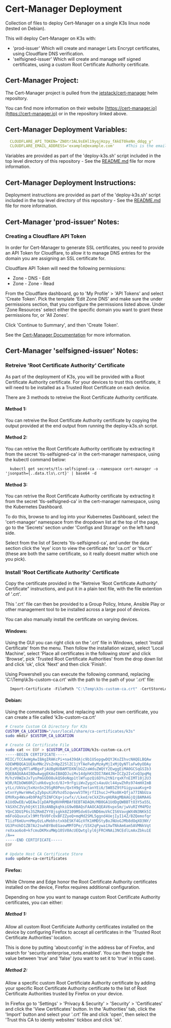 Cert-Manager Deployment
=======================

Collection of files to deploy Cert-Manager on a single K3s linux node (tested on Debian).

This will deploy Cert-Manager on K3s with:
  - 'prod-issuer' Which will create and manager Lets Encrypt certificates, using Cloudflare DNS verification.
  - 'selfsigned-issuer' Which will create and manage self signed certificates, using a custom Root Certificate Authority certificate.

Cert-Manager Project:
------------------------

The Cert-Manager project is pulled from the [jetstack/cert-manager](https://cert-manager.io/docs/installation/helm/) helm repository.

You can find more information on their website [https://cert-manager.io](https://cert-manager.io) or in the repository linked above.

Cert-Manager Deployment Variables:
----------------------------------

```yml
  CLOUDFLARE_API_TOKEN='ZN0tr3AL9sEHl19yqjHzpy_fAkET0keNn_ddqg_y'      #This is the cloudflare token to be used by cert-manager.
  CLOUDFLARE_EMAIL_ADDRESS='example@example.com'     #This is the email address that will be associated with your LetsEncrypt certificates.m'.
```

  Variables are provided as part of the 'deploy-k3s.sh' script included in the top level directory of this repository - See the [README.md](https://k3s.autothis.org/) file for more information.

Cert-Manager Deployment Instructions:
-------------------------------------

  Deployment instructions are provided as part of the 'deploy-k3s.sh' script included in the top level directory of this repository - See the [README.md](https://k3s.autothis.org/) file for more information.

Cert-Manager 'prod-issuer' Notes:
---------------------------------------

  ### Creating a Cloudflare API Token
  
  In order for Cert-Manager to generate SSL certificates, you need to provide an API Token for Cloudflare, to allow it to manage DNS entries for the domain you are assigning an SSL certificate for.

  Cloudflare API Token will need the following permissions:
  - Zone - DNS - Edit
  - Zone - Zone - Read

  From the Cloudflare dashboard, go to 'My Profile' > 'API Tokens' and select 'Create Token'.  Pick the template 'Edit Zone DNS' and make sure the under permissions section, that you configure the permissions listed above.  Under 'Zone Resources' select either the specific domain you want to grant these permissions for, or 'All Zones'.
  
  Click 'Continue to Summary', and then 'Create Token'.

  See the [Cert-Manager Documentation](https://cert-manager.io/docs/configuration/acme/dns01/cloudflare/) for more information.

Cert-Manager 'selfsigned-issuer' Notes:
---------------------------------------

  ### Retreive 'Root Certificate Authority' Certificate

  As part of the deployment of K3s, you will be provided with a Root Certificate Authority certificate.  For your devices to trust this certificate, it will need to be installed as a Trusted Root Certificate on each device.

  There are 3 methods to retreive the Root Certificate Authority certificate.
  
  #### Method 1:
  You can retreive the Root Certificate Authority certificate by copying the output provided at the end output from running the deploy-k3s.sh script.
  
  #### Method 2:
  You can retrive the Root Certificate Authority certificate by extracting it from the secret 'tls-selfsigned-ca' in the cert-manager namespace, using the kubectl command below:

```
  kubectl get secrets/tls-selfsigned-ca --namespace cert-manager -o 'jsonpath={..data.tls\.crt}' | base64 -d
```

  #### Method 3:
  You can retrive the Root Certificate Authority certificate by extracting it from the secret 'tls-selfsigned-ca' in the cert-manager namespace, using the Kubernetes Dashboard.
  
  To do this, browse to and log into your Kubernetes Dashboard, select the 'cert-manager' namespace from the dropdown list at the top of the page, go to the 'Secrets' section under 'Configs and Storage' on the left hand side.

  Select from the list of Secrets 'tls-selfsigned-ca', and under the data section click the 'eye' icon to view the certificate for 'ca.crt' or 'tls.crt' (these are both the same certificate, so it really doesnt matter which one you pick).

### Install 'Root Certificate Authority' Certificate

  Copy the certificate provided in the "Retreive 'Root Certificate Authority' Certificate" instructions, and put it in a plain text file, with the file extention of '.crt'.

  This '.crt' file can then be provided to a Group Policy, Intune, Ansible Play or other management tool to be installed across a large pool of devices.

  You can also manually install the certificate on varying devices.

  #### Windows:
  Using the GUI you can right click on the '.crt' file in Windows, select 'Install Certificate' from the menu.  Then follow the installation wizard, select 'Local Machine', select 'Place all certificates in the following store' and click 'Browse', pick 'Trusted Root Certificate Authorities' from the drop down list and click 'ok', click 'Next' and then click 'Finish'.

  Using Powershell you can execute the following command, replacing 'C:\Temp\k3s-custom-ca.crt' with the path to the path of your '.crt' file:

```powershell
  Import-Certificate -FilePath "C:\Temp\k3s-custom-ca.crt" -CertStoreLocation Cert:\LocalMachine\Root
```

  #### Debian:
  Using the commands below, and replacing with your own certificate, you can create a file called 'k3s-custom-ca.crt'

```bash
# Create Custom CA Directory for K3s
CUSTOM_CA_LOCATION="/usr/local/share/ca-certificates/k3s"
sudo mkdir $CUSTOM_CA_LOCATION

# Create CA Certificate File
sudo cat << EOF > $CUSTOM_CA_LOCATION/k3s-custom-ca.crt
-----BEGIN CERTIFICATE-----
MIIC/TCCAeWgAwIBAgIRAKcPi+na439dAjc9b1USopgwDQYJKoZIhvcNAQELBQAw
GDEWMBQGA1UEAxMNc2VsZnNpZ25lZC1jYTAeFw0yMzAyMjIxMjQyNTlaFw0yODAy
MjExMjQyNTlaMBgxFjAUBgNVBAMTDXNlbGZzaWduZWQtY2EwggEiMA0GCSqGSIb3
DQEBAQUAA4IBDwAwggEKAoIBAQDJuiMv14dphKVZOI7AW4JN+ICZp2IvCoQ3pqMq
M/hzV0WZeJxTysPmGUDO8ukQS0oNqp1tlWfupzQi6DYu2tN1rqxKfnEIMT10j2U3
W3R/RIbOW60R2luHk6vg3cd/8J+9rFgiiWvZygzCs4auUcl44ywZhRs974mHXImB
ytLc/UkVaj5xHzn5n29SgR0Pen/QxtH9gTeetanYEi6/5W85Z9tFGigyuaaKvg+O
wtxnYyHwrmHwCyZybpuXiRVhzd5zqwvwV3THjrfIIhucJ+Pko8K+Qfja77INbUza
EMVRxp4Wxa4b9PAgT5INFCKq+jcwfx//Lked/eCkXZXvqHURAgMBAAGjQjBAMA4G
A1UdDwEB/wQEAwICpDAPBgNVHRMBAf8EBTADAQH/MB0GA1UdDgQWBBTtO3Y5a55L
YASXhCZVyhOjKt1I0zANBgkqhkiG9w0BAQsFAAOCAQEAV6vpxSm/jwVuRIYM4PDz
YQnC3DU1P6s3SZRm8ZYY8jsgkk8Z109MSdx6SvUND6muVkCIS6VavgWX4N3NKk5I
m6FoGQuxuCxl9MtfbV0FcOxBFZZyeQ+mqMd2SML5ggnd4UejIyI14Z/BZQemofqr
T1izF6mUu+nMmyOzLuMebhstxkbESKf4GzXfK1HMDStyBoJNUoGJMb8dOqXO3NY/
UG3PnUkD1ZB7Az2swhBYBoEGaowMMfOPe//S5X2qPywa1XwTNkAm6am5AVMNkVqt
reXxao6o8+kfcmuDKMxuMWp10SV0AcUEQwtglyl6jFRCHNAi3NCEdlLmAxZbku1E
/A==
-----END CERTIFICATE-----
EOF

# Update Host CA Certificate Store
sudo update-ca-certificates
```

  #### Firefox:
  While Chrome and Edge honor the Root Certificate Authority certificates installed on the device, Firefox requires additional configuration.

  Depending on how you want to manage custom Root Certificate Authority certificates, you can either:
  
  ##### Method 1:
  Allow all custom Root Certificiate Authority certificates installed on the device by configuring Firefox to accept all certificates in the 'Trusted Root Certificate Authorities' location.
    
  This is done by putting 'about:config' in the address bar of Firefox, and search for 'security.enterprise_roots.enabled'.  You can then toggle the value between 'true' and 'false' (you want to set it to 'true' in this case).

  ##### Method 2:
  Allow a specific custom Root Certificiate Authority certificate by adding your specific Root Certificate Authority certificate to the list of Root Certificate Authorities trusted by Firefox on your device.
    
  In Firefox go to 'Settings' > 'Privacy & Security' > 'Security' > 'Certificates' and click the 'View Certificates' button.  In the 'Authorities' tab, click the 'Import' button and select your '.crt' file and click 'open', then select the 'Trust this CA to identiy websites' tickbox and click 'ok'.
